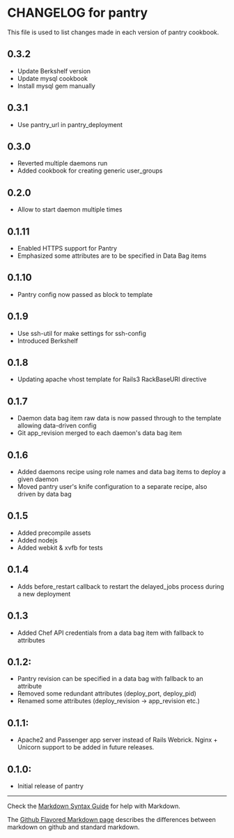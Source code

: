 # CHANGELOG for pantry

This file is used to list changes made in each version of pantry cookbook.

## 0.3.2

* Update Berkshelf version
* Update mysql cookbook
* Install mysql gem manually

## 0.3.1

* Use pantry_url in pantry_deployment

## 0.3.0

* Reverted multiple daemons run
* Added cookbook for creating generic user_groups

## 0.2.0

* Allow to start daemon multiple times

## 0.1.11

* Enabled HTTPS support for Pantry
* Emphasized some attributes are to be specified in Data Bag items

## 0.1.10

* Pantry config now passed as block to template

## 0.1.9

* Use ssh-util for make settings for ssh-config
* Introduced Berkshelf

## 0.1.8

* Updating apache vhost template for Rails3 RackBaseURI directive

## 0.1.7

* Daemon data bag item raw data is now passed through to the template allowing data-driven config
* Git app_revision merged to each daemon's data bag item

## 0.1.6

* Added daemons recipe using role names and data bag items to deploy a given daemon
* Moved pantry user's knife configuration to a separate recipe, also driven by data bag

## 0.1.5

* Added precompile assets
* Added nodejs
* Added webkit & xvfb for tests

## 0.1.4

* Adds before_restart callback to restart the delayed_jobs process during a new deployment

## 0.1.3

* Added Chef API credentials from a data bag item with fallback to attributes

## 0.1.2:

* Pantry revision can be specified in a data bag with fallback to an attribute
* Removed some redundant attributes (deploy_port, deploy_pid)
* Renamed some attributes (deploy_revision -> app_revision etc.)

## 0.1.1:

* Apache2 and Passenger app server instead of Rails Webrick. Nginx + Unicorn support to be added in future releases.

## 0.1.0:

* Initial release of pantry

- - -
Check the [Markdown Syntax Guide](http://daringfireball.net/projects/markdown/syntax) for help with Markdown.

The [Github Flavored Markdown page](http://github.github.com/github-flavored-markdown/) describes the differences between markdown on github and standard markdown.
